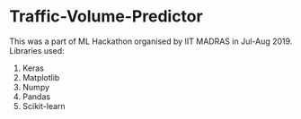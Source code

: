 # Traffic-Volume-Predictor
This was a part of ML Hackathon organised by IIT MADRAS in Jul-Aug 2019.
Libraries used:
1) Keras
2) Matplotlib
3) Numpy
4) Pandas
5) Scikit-learn
